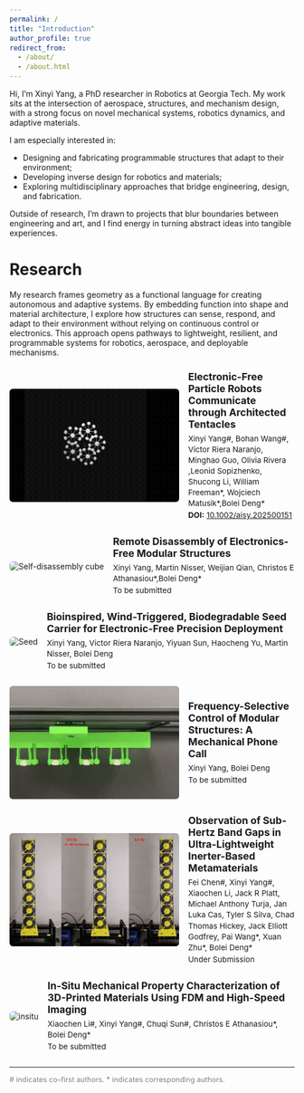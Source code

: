 ```yaml
---
permalink: /
title: "Introduction"
author_profile: true
redirect_from: 
  - /about/
  - /about.html
---
```


Hi, I’m Xinyi Yang, a PhD researcher in Robotics at Georgia Tech.
My work sits at the intersection of aerospace, structures, and mechanism design, with a strong focus on novel mechanical systems, robotics dynamics, and adaptive materials.

I am especially interested in:
- Designing and fabricating programmable structures that adapt to their environment;
- Developing inverse design for robotics and materials;
- Exploring multidisciplinary approaches that bridge engineering, design, and fabrication.

Outside of research, I’m drawn to projects that blur boundaries between engineering and art, and I find energy in turning abstract ideas into tangible experiences.

Research
======
My research frames geometry as a functional language for creating autonomous and adaptive systems. By embedding function into shape and material architecture, I explore how structures can sense, respond, and adapt to their environment without relying on continuous control or electronics. This approach opens pathways to lightweight, resilient, and programmable systems for robotics, aerospace, and deployable mechanisms.

<div class="research-list">

  <div class="item">
    <div class="media">
      <img src="/images/particle_robots.gif" alt="particle robots">
    </div>
    <div class="meta">
      <h3>Electronic-Free Particle Robots Communicate through Architected Tentacles</h3>
      <p>Xinyi Yang<span>#</span>, Bohan Wang<span>#</span>, Víctor Riera Naranjo, Minghao Guo, Olivia Rivera ,Leonid Sopizhenko, Shucong Li, William Freeman*, Wojciech Matusik*,Bolei Deng*</p>
      <p><strong>DOI:</strong> <a href="https://doi.org/10.1002/aisy.202500151">10.1002/aisy.202500151</a></p>
    </div>
  </div>

  <div class="item">
    <div class="media">
      <img src="/images/1.gif" alt="Self-disassembly cube">
    </div>
    <div class="meta">
      <h3>Remote Disassembly of Electronics-Free Modular Structures</h3>
      <p>Xinyi Yang, Martin Nisser, Weijian Qian, Christos E Athanasiou*,Bolei Deng*</p>
      <p>To be submitted</p>
    </div>
  </div>

  <div class="item">
    <div class="media">
      <img src="/images/seed.gif" alt="Seed">
    </div>
    <div class="meta">
      <h3>Bioinspired, Wind-Triggered, Biodegradable Seed Carrier for Electronic-Free Precision Deployment</h3>
      <p>Xinyi Yang, Victor Riera Naranjo,  Yiyuan Sun, Haocheng Yu,  Martin Nisser, Bolei Deng</p>
      <p>To be submitted</p>
    </div>
  </div>

  <div class="item">
    <div class="media">
      <img src="/images/resonant.gif" alt="resonant">
    </div>
    <div class="meta">
      <h3>Frequency-Selective Control of Modular Structures: A Mechanical Phone Call</h3>
      <p>Xinyi Yang, Bolei Deng</p>
      <p>To be submitted</p>
    </div>
  </div>
  
  <div class="item">
    <div class="media">
      <img src="/images/inerter.gif" alt="inerter">
    </div>
    <div class="meta">
      <h3>Observation of Sub-Hertz Band Gaps in Ultra-Lightweight Inerter-Based Metamaterials</h3>
      <p>Fei Chen<span>#</span>, Xinyi Yang<span>#</span>, Xiaochen Li, Jack R Platt, Michael Anthony Turja, Jan Luka Cas, Tyler S Silva, Chad Thomas Hickey, Jack Elliott Godfrey, Pai Wang*, Xuan Zhu*, Bolei Deng*</p>
      <p>Under Submission</p>
    </div>
  </div>

  <div class="item">
    <div class="media">
      <img src="/images/insitu.gif" alt="insitu">
    </div>
    <div class="meta">
      <h3>In-Situ Mechanical Property Characterization of 3D-Printed Materials Using FDM and High-Speed Imaging</h3>
      <p>Xiaochen Li<span>#</span>, Xinyi Yang<span>#</span>, Chuqi Sun<span>#</span>, Christos E Athanasiou*, Bolei Deng*</p>
      <p>To be submitted</p>
    </div>
  </div>

</div>

<hr>

<p style="font-size:0.8rem; color:gray;">
<span>#</span> indicates co–first authors.  
<span>*</span> indicates corresponding authors.
</p>

<style>
.research-list .meta h3 {
  font-size: 1.1rem;
  margin-top: 0;
  margin-bottom: 6px;
}
  
.research-list .meta p {
  font-size: 0.85rem;
  line-height: 1.4;
  margin: 2px 0;
}
  
.research-list .meta p strong {
  font-size: 0.85rem;
}
  
.research-list .item {
  display: flex;
  align-items: center;   /* align gif + text vertically */
  gap: 16px;
  margin: 24px 0;
}

.research-list .media img {
  width: 300px;          /* consistent width */
  height: 200px;         /* consistent height */
  object-fit: cover;     /* fills the box, crops overflow */
  border-radius: 6px;
}

.research-list .meta {
  flex: 1;
}

@media (max-width: 640px) {
  .research-list .item {
    flex-direction: column;
  }
}
</style>

